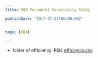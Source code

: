 ```yaml
---
title: RQ4 Parameter Sensitivity Study

publishDate: '2017-01-01T00:00:00Z'


tags: [RQ4]

---
```


- folder of efficiency: RQ4
    [efficiency.csv](https://github.com/vision-version/vision-version.github.io/blob/main/Vision/6.evaluate/efficiency/efficiency.csv)